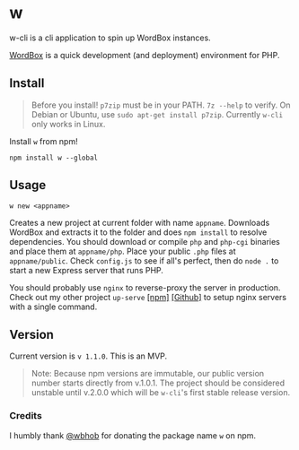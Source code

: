 # w

w-cli is a cli application to spin up WordBox instances.

[WordBox](https://github.com/codefeathers/WordBox) is a quick development (and deployment) environment for PHP.

## Install

> Before you install! `p7zip` must be in your PATH. `7z --help` to verify. On Debian or Ubuntu, use `sudo apt-get install p7zip`. Currently `w-cli` only works in Linux.

Install `w` from npm!

`npm install w --global`

## Usage

`w new <appname>`

Creates a new project at current folder with name `appname`. Downloads WordBox and extracts it to the folder and does `npm install` to resolve dependencies. You should download or compile `php` and `php-cgi` binaries and place them at `appname/php`. Place your public `.php` files at `appname/public`. Check `config.js` to see if all's perfect, then do `node .` to start a new Express server that runs PHP.

You should probably use `nginx` to reverse-proxy the server in production. Check out my other project `up-serve` [[npm]](https://npmjs.com/package/up-serve) [[Github]](https://github.com/codefeathers/up-serve) to setup nginx servers with a single command.

## Version

Current version is `v 1.1.0`. This is an MVP.

> Note: Because npm versions are immutable, our public version number starts directly from v.1.0.1. The project should be considered unstable until v.2.0.0 which will be `w-cli`'s first stable release version.

### Credits

I humbly thank [@wbhob](https://github.com/wbhob) for donating the package name `w` on npm.
